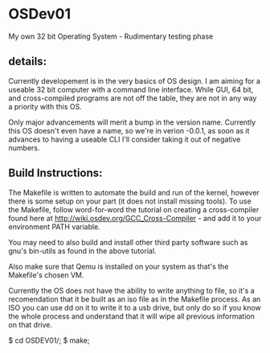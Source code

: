 # OSDev01
My own 32 bit Operating System - Rudimentary testing phase
##
## details:
Currently developement is in the very basics of OS design. I am aiming for a useable 32 bit computer with a command line interface. 
While GUI, 64 bit, and cross-compiled programs are not off the table, they are not in any way a priority with this OS.


Only major advancements will merit a bump in the version name. Currently this OS doesn't even have a name, so we're in verion -0.0.1, as soon as it advances to having a useable CLI I'll consider taking it out of negative numbers. 


## Build Instructions:
The Makefile is written to automate the build and run of the kernel, however there is some setup on your part (it does not install missing tools). 
To use the Makefile, follow word-for-word the tutorial on creating a cross-compiler found here at http://wiki.osdev.org/GCC_Cross-Compiler - and add it to your environment PATH variable.

You may need to also build and install other third party software such as gnu's bin-utils as found in the above tutorial.

Also make sure that Qemu is installed on your system as that's the Makefile's chosen VM.

Currently the OS does not have the ability to write anything to file, so it's a recomendation that it be built as an iso file as in the Makefile process. As an ISO you can use dd on it to write it to a usb drive, but only do so if you know the whole process and understand that it will wipe all previous information on that drive.


$ cd OSDEV01/;
$ make; 


